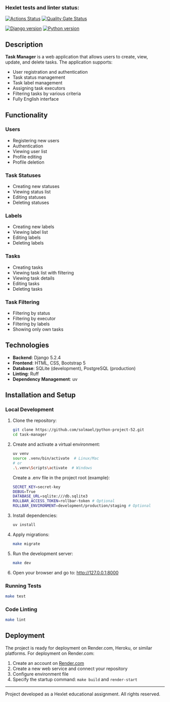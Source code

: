### Hexlet tests and linter status:
[![Actions Status](https://github.com/solmael/python-project-52/actions/workflows/hexlet-check.yml/badge.svg)](https://github.com/solmael/python-project-52/actions)
[![Quality Gate Status](https://sonarcloud.io/api/project_badges/measure?project=solmael_python-project-52&metric=alert_status)](https://sonarcloud.io/summary/new_code?id=solmael_python-project-52)

[![Django version](https://img.shields.io/badge/Django-5.2.4-blue )](https://www.djangoproject.com/ )
[![Python version](https://img.shields.io/badge/Python-3.13.2-blue )](https://www.python.org/ )

## Description

**Task Manager** is a web application that allows users to create, view, update, and delete tasks. The application supports:

- User registration and authentication
- Task status management
- Task label management
- Assigning task executors
- Filtering tasks by various criteria
- Fully English interface

## Functionality

### Users
- Registering new users
- Authentication
- Viewing user list
- Profile editing
- Profile deletion
### Task Statuses
- Creating new statuses
- Viewing status list
- Editing statuses
- Deleting statuses

### Labels
- Creating new labels
- Viewing label list
- Editing labels
- Deleting labels

### Tasks
- Creating tasks
- Viewing task list with filtering
- Viewing task details
- Editing tasks
- Deleting tasks

### Task Filtering
- Filtering by status
- Filtering by executor
- Filtering by labels
- Showing only own tasks

## Technologies

- **Backend**: Django 5.2.4
- **Frontend**: HTML, CSS, Bootstrap 5
- **Database**: SQLite (development), PostgreSQL (production)
- **Linting**: Ruff
- **Dependency Management**: uv

## Installation and Setup

### Local Development

1. Clone the repository:
   ```bash
   git clone https://github.com/solmael/python-project-52.git
   cd task-manager
   ```

2. Create and activate a virtual environment:
   ```bash
   uv venv
   source .venv/bin/activate  # Linux/Mac
   # or
   .\.venv\Scripts\activate  # Windows
   ```
   Create a .env file in the project root (example):
   ```bash
   SECRET_KEY=secret-key
   DEBUG=True
   DATABASE_URL=sqlite:///db.sqlite3
   ROLLBAR_ACCESS_TOKEN=rollbar-token # Optional
   ROLLBAR_ENVIRONMENT=development/production/staging # Optional
   ```

3. Install dependencies:
   ```bash
   uv install
   ```

4. Apply migrations:
   ```bash
   make migrate
   ```

5. Run the development server:
   ```bash
   make dev
   ```

6. Open your browser and go to: http://127.0.0.1:8000


### Running Tests

```bash
make test
```

### Code Linting

```bash
make lint
```

## Deployment

The project is ready for deployment on Render.com, Heroku, or similar platforms. For deployment on Render.com:

1. Create an account on [Render.com](https://render.com)
2. Create a new web service and connect your repository
3. Configure environment file
4. Specify the startup command: `make build` and `render-start`

---

Project developed as a Hexlet educational assignment. All rights reserved.